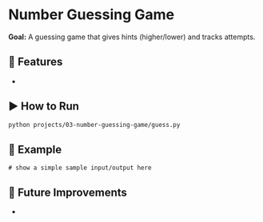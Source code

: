 # Number Guessing Game

**Goal:** A guessing game that gives hints (higher/lower) and tracks attempts.

## 🚀 Features
- 

## ▶️ How to Run
```bash
python projects/03-number-guessing-game/guess.py
```

## 🧪 Example
```text
# show a simple sample input/output here
```

## 🧭 Future Improvements
- 
